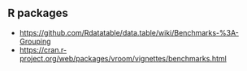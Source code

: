 
## R packages
* https://github.com/Rdatatable/data.table/wiki/Benchmarks-%3A-Grouping
* https://cran.r-project.org/web/packages/vroom/vignettes/benchmarks.html
